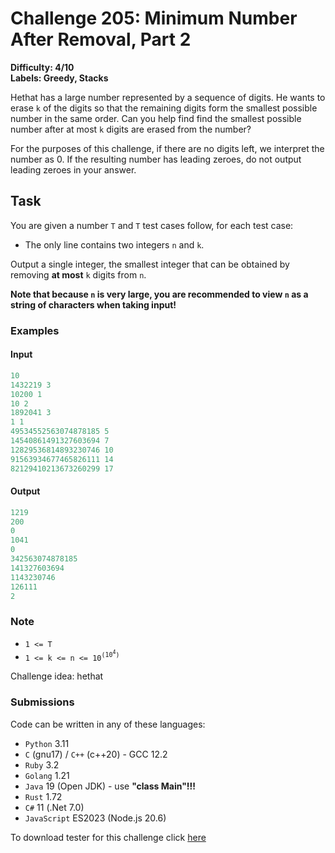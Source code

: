 # Challenge 205: Minimum Number After Removal, Part 2

**Difficulty: 4/10  
Labels: Greedy, Stacks**

Hethat has a large number represented by a sequence of digits. He wants to erase `k` of the digits so that the remaining digits form the smallest possible number in the same order. Can you help find find the smallest possible number after at most `k` digits are erased from the number?

For the purposes of this challenge, if there are no digits left, we interpret the number as 0. If the resulting number has leading zeroes, do not output leading zeroes in your answer.

## Task

You are given a number `T` and `T` test cases follow, for each test case:

- The only line contains two integers `n` and `k`.

Output a single integer, the smallest integer that can be obtained by removing **at most** `k` digits from `n`.

**Note that because `n` is very large, you are recommended to view `n` as a string of characters when taking input!**

### Examples

#### Input

```rust
10
1432219 3
10200 1
10 2
1892041 3
1 1
49534552563074878185 5
14540861491327603694 7
12829536814893230746 10
91563934677465826111 14
82129410213673260299 17
```

#### Output

```rust
1219
200
0
1041
0
342563074878185
141327603694
1143230746
126111
2
```

### Note

- `1 <= T`
- `1 <= k <= n <= 10`<sup>`(10`<sup>`4`</sup>`)`</sup>

Challenge idea: hethat

### Submissions

Code can be written in any of these languages:

- `Python` 3.11
- `C` (gnu17) / `C++` (c++20) - GCC 12.2
- `Ruby` 3.2
- `Golang` 1.21
- `Java` 19 (Open JDK) - use **"class Main"!!!**
- `Rust` 1.72
- `C#` 11 (.Net 7.0)
- `JavaScript` ES2023 (Node.js 20.6)

To download tester for this challenge click [here](https://downgit.github.io/#/home?url=https://github.com/Pomroka/PreviousChallenges/tree/main/Challenge_205)
